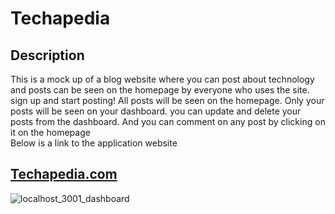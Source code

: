 # Techapedia

  

  ## Description 
  This is a mock up of a blog website where you can post about technology and posts can be seen on the homepage by everyone who uses the site. sign up and start posting!
All posts will be seen on the homepage. Only your posts will be seen on your dashboard. you can update and delete your posts from the dashboard. And you can comment on any post by clicking on it on the homepage
  <br>
  Below is a link to the application website
  ## [Techapedia.com](https://techapedia.herokuapp.com/)
![localhost_3001_dashboard](https://user-images.githubusercontent.com/103873915/201497088-659b4d25-e706-4f9e-a0d1-cf4ba7228524.png)
